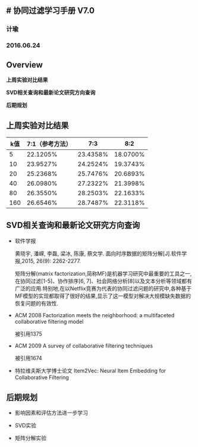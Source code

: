 ## # 协同过滤学习手册 V7.0

### 计瑜
### 2016.06.24
## Overview

**上周实验对比结果**

**SVD相关查询和最新论文研究方向查询**

**后期规划**
## 上周实验对比结果
| k值 | 7:1（参考方法） | 7:3 |8:2
| ------------ | ------------- | ------------ |------------ |
| 5| 22.1205%  | 23.4358% |18.0700% |Content Cell |
| 10| 23.9527% | 24.2524%|19.3743% |Content Cell |
| 20 | 25.2368%  | 25.7476% |20.6893% |Content Cell |
| 40 | 26.0980%  | 27.2322%|21.3998% |28.25|
| 80 | 26.3550%  | 28.2503% |22.1633%|Content Cell |
| 160 | 26.6546%  | 28.7487% |22.3118% |Content Cell |



## SVD相关查询和最新论文研究方向查询
* 软件学报

    黄晓宇, 潘嵘, 李磊, 梁冰, 陈康, 蔡文学. 面向时序数据的矩阵分解[J].软件学报,2015, 26(9): 2262-2277.
    
    矩阵分解(matrix factorization,简称MF)是机器学习研究中最重要的工具之一,在协同过滤[1-5]、协作排序[6, 7]、社会网络分析[8]以及文本分析等领域都有广泛的应用.特别地,在以Netflix竞赛为代表的协同过滤问题的研究中,各种基于MF模型的实现都取得了很好的结果,显示了这一模型对解决大规模缺失数据的恢复问题的有效性.

* ACM 2008
Factorization meets the neighborhood: a multifaceted collaborative filtering model

  被引用1375

* ACM 2009
A survey of collaborative filtering techniques

  被引用1674
* 特拉维夫斯大学博士论文
  Item2Vec: Neural Item Embedding for Collaborative Filtering





## 后期规划

* 影响因素和评估方法进一步学习

* SVD实验
* 矩阵分解实验



